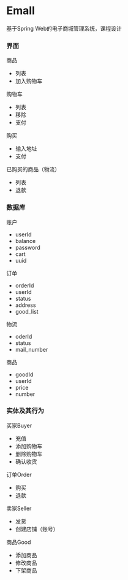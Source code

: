 # Emall
基于Spring Web的电子商城管理系统，课程设计



### 界面
商品
- 列表
- 加入购物车

购物车
- 列表
- 移除
- 支付

购买
- 输入地址
- 支付

已购买的商品（物流）
- 列表
- 退款

### 数据库

账户
- userId 
- balance
- password
- cart
- uuid

订单
- orderId
- userId
- status
- address
- good_list

物流
- oderId
- status
- mail_number

商品
- goodId
- userId
- price
- number



### 实体及其行为
买家Buyer
- 充值
- 添加购物车
- 删除购物车
- 确认收货

订单Order
- 购买
- 退款

卖家Seller
- 发货
- 创建店铺（账号）

商品Good
- 添加商品
- 修改商品
- 下架商品



